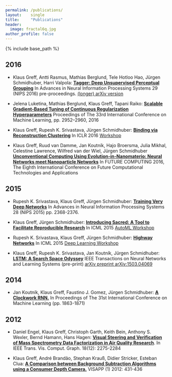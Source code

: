 ```yaml
---
permalink: /publications/
layout:    single
title:     "Publications"
header:
  image: fractal6q.jpg
author_profile: false
---
```


{% include base_path %}

## 2016

* Klaus Greff, Antti Rasmus, Mathias Berglund, Tele Hotloo Hao, Jürgen Schmidhuber, Harri Valpola:
  [**Tagger: Deep Unsupervised Perceptual Grouping**](https://papers.nips.cc/paper/6067-tagger-deep-unsupervised-perceptual-grouping)
  In Advances in Neural Information Processing Systems 29 (NIPS 2016) pre-proceedings.
  [(longer) arXiv version](http://arxiv.org/abs/1606.06724)

* Jelena Luketina, Mathias Berglund, Klaus Greff, Tapani Raiko:
  [**Scalable Gradient-Based Tuning of Continuous Regularization Hyperparameters**](http://www.jmlr.org/proceedings/papers/v48/luketina16.html)
  Proceedings of The 33rd International Conference on Machine Learning, pp. 2952–2960, 2016 

* Klaus Greff, Rupesh K. Srivastava, Jürgen Schmidhuber:
  [**Binding via Reconstruction Clustering**](http://arxiv.org/abs/1511.06418)
  In ICLR 2016 [Workshop](http://www.iclr.cc/doku.php?id=iclr2016:main)  

* Klaus Greff, Ruud van Damme, Jan Koutník, Hajo Broersma, Julia Mikhal, Celestine Lawrence, Wilfred van der Wiel, Jürgen Schmidhuber
  [**Unconventional Computing Using Evolution-in-Nanomaterio: Neural Networks meet Nanoparticle Networks**](http://www.thinkmind.org/index.php?view=article&articleid=future_computing_2016_1_30_30037)
  In FUTURE COMPUTING 2016, The Eighth International Conference on Future Computational Technologies and Applications

## 2015

* Rupesh K. Srivastava, Klaus Greff, Jürgen Schmidhuber:
  [**Training Very Deep Networks**](http://papers.nips.cc/paper/5850-training-very-deep-networks)
  In Advances in Neural Information Processing Systems 28 (NIPS 2015) pp. 2368-2376.
  
* Klaus Greff, Jürgen Schmidhuber:
  [**Introducing Sacred: A Tool to Facilitate Reproducible Research**](https://drive.google.com/open?id=0BzRGLkqgrI-qNjI4Y1FERVRFMGc)
  In ICML 2015 [AutoML Workshop](https://sites.google.com/site/automlwsicml15/accepted-papers)
  
* Rupesh K. Srivastava, Klaus Greff, Jürgen Schmidhuber:
  [**Highway Networks**](http://arxiv.org/abs/1505.00387)
  In ICML 2015 [Deep Learning Workshop](https://sites.google.com/site/deeplearning2015/accepted-papers)  

* Klaus Greff, Rupesh K. Srivastava, Jan Koutník, Jürgen Schmidhuber:
  [**LSTM: A Search Space Odyssey**](http://ieeexplore.ieee.org/document/7508408/)
  IEEE Transactions on Neural Networks and Learning Systems (pre-print)
  [arXiv preprint arXiv:1503.04069](http://arxiv.org/abs/1503.04069)
 
## 2014

* Jan Koutník, Klaus Greff, Faustino J. Gomez, Jürgen Schmidhuber:
  [**A Clockwork RNN.**](http://www.jmlr.org/proceedings/papers/v32/koutnik14.html)
  In Proceedings of The 31st International Conference on Machine Learning (pp. 1863-1871)

##  2012

* Daniel Engel, Klaus Greff, Christoph Garth, Keith Bein, Anthony S. Wexler, Bernd Hamann, Hans Hagen:
  [**Visual Steering and Verification of Mass Spectrometry Data Factorization in Air Quality Research**](https://www.researchgate.net/profile/Keith_Bein/publication/260582953_Visual_Steering_and_Verification_of_Mass_Spectrometry_Data_Factorization_in_Air_Quality_Research/links/54daef540cf233119bc48bc2.pdf).
  In IEEE Trans. Vis. Comput. Graph. 18(12): 2275-2284

* Klaus Greff, André Brandão, Stephan Krauß, Didier Stricker, Esteban Clua:
  [**A Comparison between Background Subtraction Algorithms using a Consumer Depth Camera.**](https://www.researchgate.net/profile/Andre_Brandao/publication/258518297_A_COMPARISON_BETWEEN_BACKGROUND_SUBTRACTION_ALGORITHMS_USING_A_CONSUMER_DEPTH_CAMERA/links/00b7d5288de3335fce000000.pdf) 
  VISAPP (1) 2012: 431-436
